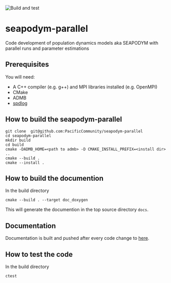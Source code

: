 ![Build and test](https://github.com/PacificCommunity/seapodym-parallel/actions/workflows/build.yml/badge.svg)

# seapodym-parallel
Code development of population dynamics models aka SEAPODYM with parallel runs and parameter estimations

## Prerequisites

You will need:
 * A C++ compiler (e.g. g++) and MPI libraries installed (e.g. OpenMPI)
 * CMake
 * ADMB
 * [spdlog](https://github.com/gabime/spdlog)


## How to build the seapodym-parallel

```
git clone  git@github.com:PacificCommunity/seapodym-parallel
cd seapodym-parallel
mkdir build
cd build
cmake -DADMB_HOME=<path to admb> -D CMAKE_INSTALL_PREFIX=<install dir> ..
cmake --build .
cmake --install .
```

## How to build the documention

In the build directory
```
cmake --build . --target doc_doxygen
```
This will generate the documention in the top source directory `docs`. 

## Documentation

Documentation is built and pushed after every code change to [here](https://pacificcommunity.github.io/seapodym-parallel/).

## How to test the code

In the build directory
```
ctest
```
